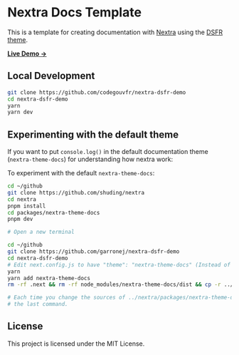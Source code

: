 # Nextra Docs Template 

This is a template for creating documentation with [Nextra](https://nextra.site) using the [DSFR theme](https://github.com/codegouvfr/react-dsfr).

[**Live Demo →**](https://nextra.react-dsfr.fr)

## Local Development

```bash
git clone https://github.com/codegouvfr/nextra-dsfr-demo
cd nextra-dsfr-demo
yarn
yarn dev
```

## Experimenting with the default theme

If you want to put `console.log()` in the default documentation theme (`nextra-theme-docs`)
for understanding how nextra work:  

To experiment with the default `nextra-theme-docs`:  

```bash
cd ~/github
git clone https://github.com/shuding/nextra
cd nextra
pnpm install
cd packages/nextra-theme-docs
pnpm dev

# Open a new terminal

cd ~/github
git clone https://github.com/garronej/nextra-dsfr-demo
cd nextra-dsfr-demo
# Edit next.config.js to have "theme": "nextra-theme-docs" (Instead of nextra-theme-dsfr)
yarn 
yarn add nextra-theme-docs
rm -rf .next && rm -rf node_modules/nextra-theme-docs/dist && cp -r ../nextra/packages/nextra-theme-docs/dist node_modules/nextra-theme-docs/dist

# Each time you change the sources of ../nextra/packages/nextra-theme-docs/src/* you must re-run
# the last command.  
```

## License

This project is licensed under the MIT License.
